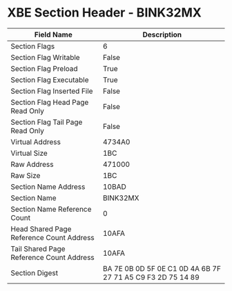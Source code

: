# XBE Section Header - BINK32MX

| Field Name | Description |
|---|---|
| Section Flags | 6 |
| Section Flag Writable | False |
| Section Flag Preload | True |
| Section Flag Executable | True |
| Section Flag Inserted File | False |
| Section Flag Head Page Read Only | False |
| Section Flag Tail Page Read Only | False |
| Virtual Address | 4734A0 |
| Virtual Size | 1BC |
| Raw Address | 471000 |
| Raw Size | 1BC |
| Section Name Address | 10BAD |
| Section Name | BINK32MX |
| Section Name Reference Count | 0 |
| Head Shared Page Reference Count Address | 10AFA |
| Tail Shared Page Reference Count Address | 10AFA |
| Section Digest | BA 7E 0B 0D 5F 0E C1 0D 4A 6B 7F 27 71 A5 C9 F3 2D 75 14 89 |

